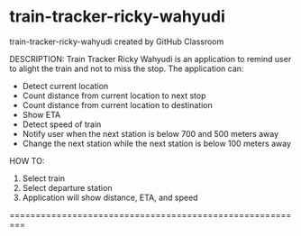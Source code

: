 # train-tracker-ricky-wahyudi
train-tracker-ricky-wahyudi created by GitHub Classroom

DESCRIPTION:
Train Tracker Ricky Wahyudi is an application to remind 
user to alight the train and not to miss the stop. The
application can:
- Detect current location
- Count distance from current location to next stop
- Count distance from current location to destination
- Show ETA
- Detect speed of train
- Notify user when the next station is below 700 and 
  500 meters away
- Change the next station while the next station is 
  below 100 meters away

HOW TO:
1. Select train
2. Select departure station
3. Application will show distance, ETA, and speed

=========================================================
